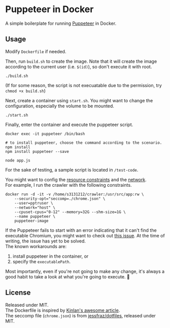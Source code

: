# Puppeteer in Docker
A simple boilerplate for running [Puppeteer](https://github.com/puppeteer/puppeteer) in Docker.  

## Usage
Modify `Dockerfile` if needed.  

Then, run `build.sh` to create the image. Note that it will create the image according to the current user (i.e. `$(id)`), so don't execute it with root.  

```
./build.sh
```
(If for some reason, the script is not execuatable due to the permission, try `chmod +x build.sh`)  

Next, create a container using `start.sh`. You might want to change the configuration, especially the volume to be mounted.  
```
./start.sh
```

Finally, enter the container and execute the puppeteer script.
```
docker exec -it puppeteer /bin/bash

# to install puppeteer, choose the command according to the scenario.
npm install
npm install puppeteer --save 

node app.js
```

For the sake of testing, a sample script is located in `/test-code`.  

You might want to config the [resource constraints](https://docs.docker.com/config/containers/resource_constraints/) and the [network](https://docs.docker.com/engine/reference/run/#network-settings).  
For example, I run the crawler with the following constraints.
```
docker run -d -it -v /home/s3131212/crawler:/usr/src/app:rw \
	--security-opt="seccomp=./chrome.json" \
	--user=pptruser \
	--network="host" \
	--cpuset-cpus="0-12" --memory=32G --shm-size=1G \
	--name puppeteer \
	puppeteer-image
```

If the Puppeteer fails to start with an error indicating that it can't find the executable Chromium, you might want to check out [this issue](https://github.com/puppeteer/puppeteer/issues/6560). At the time of writing, the issue has yet to be solved.  
The known workarounds are:
1. install puppeteer in the container, or
2. specify the `executablePath`.

Most importantly, even if you're not going to make any change, it's always a good habit to take a look at what you're going to execute. :slightly_smiling_face:  

## License
Released under MIT.  
The Dockerfile is inspired by [Kinlan's awesome article](https://paul.kinlan.me/hosting-puppeteer-in-a-docker-container/).  
The seccomp file (`chrome.json`) is from [jessfraz/dotfiles](https://github.com/jessfraz/dotfiles/blob/master/etc/docker/seccomp/chrome.json), released under MIT.